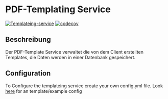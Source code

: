 # PDF-Templating Service

[![Templateing-service](https://github.com/hingew/hsfl-master-ai-cloud-engineering/actions/workflows/templating-service.yml/badge.svg?branch=develop)](https://github.com/hingew/hsfl-master-ai-cloud-engineering/actions/workflows/templating-service.yml)
[![codecov](https://codecov.io/gh/hingew/hsfl-master-ai-cloud-engineering/graph/badge.svg?token=CDPMA4XLME)](https://codecov.io/gh/hingew/hsfl-master-ai-cloud-engineering?flag=templateing-service)

## Beschreibung

Der PDF-Template Service verwaltet die von dem Client erstellten Templates, die Daten werden
in einer Datenbank gespeichert.

## Configuration

To Configure the templateing service create your own config.yml file. Look [here](config.example.yml) for an template/example config
